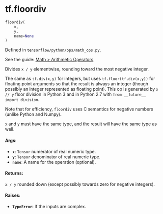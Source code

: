 <div itemscope itemtype="http://developers.google.com/ReferenceObject">
<meta itemprop="name" content="tf.floordiv" />
</div>

# tf.floordiv

``` python
floordiv(
    x,
    y,
    name=None
)
```



Defined in [`tensorflow/python/ops/math_ops.py`](https://www.tensorflow.org/code/tensorflow/python/ops/math_ops.py).

See the guide: [Math > Arithmetic Operators](../../../api_guides/python/math_ops.md#Arithmetic_Operators)

Divides `x / y` elementwise, rounding toward the most negative integer.

The same as `tf.div(x,y)` for integers, but uses `tf.floor(tf.div(x,y))` for
floating point arguments so that the result is always an integer (though
possibly an integer represented as floating point).  This op is generated by
`x // y` floor division in Python 3 and in Python 2.7 with
`from __future__ import division`.

Note that for efficiency, `floordiv` uses C semantics for negative numbers
(unlike Python and Numpy).

`x` and `y` must have the same type, and the result will have the same type
as well.

#### Args:

* <b>`x`</b>: `Tensor` numerator of real numeric type.
* <b>`y`</b>: `Tensor` denominator of real numeric type.
* <b>`name`</b>: A name for the operation (optional).


#### Returns:

`x / y` rounded down (except possibly towards zero for negative integers).


#### Raises:

* <b>`TypeError`</b>: If the inputs are complex.